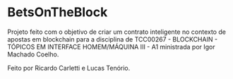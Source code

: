 # BetsOnTheBlock
Projeto feito com o objetivo de criar um contrato inteligente no contexto de apostas em blockchain para a disciplina de TCC00267 - BLOCKCHAIN - TÓPICOS EM INTERFACE HOMEM/MÁQUINA III - A1 ministrada por Igor Machado Coelho.

Feito por Ricardo Carletti e Lucas Tenório.
